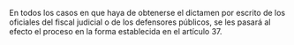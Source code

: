 En todos los casos en que haya de obtenerse el dictamen por escrito de los oficiales del fiscal judicial o de los defensores públicos, se les pasará al efecto el proceso en la forma establecida en el artículo 37.